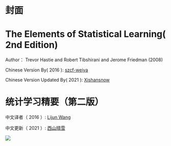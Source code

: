 # 封面

# The Elements of Statistical Learning( 2nd Edition) <br>

Author： Trevor Hastie and Robert Tibshirani and Jerome Friedman (2008)<br>

Chinese Version By( 2016 ): [szcf-weiya](https://hohoweiya.xyz/)<br>

Chinese Version Updated By( 2021 ): [Xishansnow](xishansnow.github.io)<br>

# 统计学习精要（第二版）<br>

中文译者（ 2016 ）: [Lijun Wang](https://hohoweiya.xyz/)<br>

中文更新（ 2021 ）: [西山晴雪](xishansnow.github.io)<br>

![](https://gitee.com/XiShanSnow/imagebed/raw/master/images/stats-20220107215722-44d7.webp)
